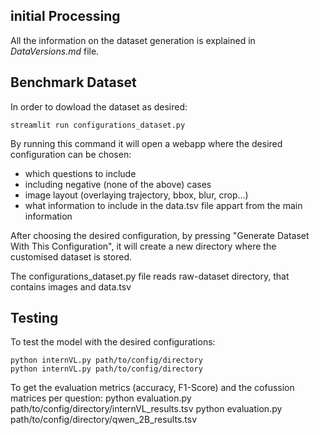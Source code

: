 ## initial Processing
All the information on the dataset generation is explained in _DataVersions.md_ file. 

## Benchmark Dataset
In order to dowload the dataset as desired: 

    streamlit run configurations_dataset.py

By running this command it will open a webapp where the desired configuration can be chosen: 
- which questions to include
- including negative (none of the above) cases
- image layout (overlaying trajectory, bbox, blur, crop...)
- what information to include in the data.tsv file appart from the main information

After choosing the desired configuration, by pressing "Generate Dataset With This Configuration", it will create a new directory where the customised dataset is stored.


The configurations_dataset.py file reads raw-dataset directory, that contains images and data.tsv

## Testing

To test the model with the desired configurations: 

    python internVL.py path/to/config/directory
    python internVL.py path/to/config/directory

To get the evaluation metrics (accuracy, F1-Score) and the cofussion matrices per question: 
    python evaluation.py path/to/config/directory/internVL_results.tsv
    python evaluation.py path/to/config/directory/qwen_2B_results.tsv

